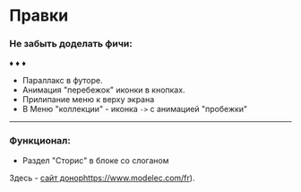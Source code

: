 # Правки

### Не забыть доделать фичи:

♦ ♦ ♦ 
* Параллакс в футоре.
* Анимация "перебежок" иконки в кнопках. 
* Прилипание меню к верху экрана
* В Меню "коллекции" - иконка `->` с анимацией "пробежки"

***

### Функционал:
* Раздел "Сторис" в блоке со слоганом



Здесь - [сайт донор](https://www.modelec.com/fr)https://www.modelec.com/fr).
